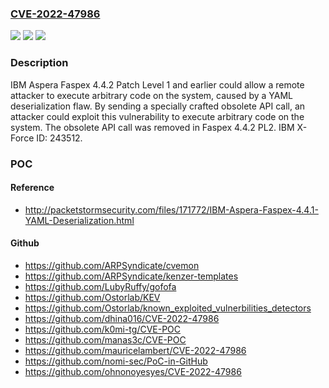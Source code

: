 ### [CVE-2022-47986](https://cve.mitre.org/cgi-bin/cvename.cgi?name=CVE-2022-47986)
![](https://img.shields.io/static/v1?label=Product&message=Aspera%20Faspex&color=blue)
![](https://img.shields.io/static/v1?label=Version&message=%3D%204.4.2%20Patch%20Level%201%20and%20earlier%20&color=brighgreen)
![](https://img.shields.io/static/v1?label=Vulnerability&message=CWE-502%20Deserialization%20of%20Untrusted%20Data&color=brighgreen)

### Description

IBM Aspera Faspex 4.4.2 Patch Level 1 and earlier could allow a remote attacker to execute arbitrary code on the system, caused by a YAML deserialization flaw. By sending a specially crafted obsolete API call, an attacker could exploit this vulnerability to execute arbitrary code on the system. The obsolete API call was removed in Faspex 4.4.2 PL2. IBM X-Force ID: 243512.

### POC

#### Reference
- http://packetstormsecurity.com/files/171772/IBM-Aspera-Faspex-4.4.1-YAML-Deserialization.html

#### Github
- https://github.com/ARPSyndicate/cvemon
- https://github.com/ARPSyndicate/kenzer-templates
- https://github.com/LubyRuffy/gofofa
- https://github.com/Ostorlab/KEV
- https://github.com/Ostorlab/known_exploited_vulnerbilities_detectors
- https://github.com/dhina016/CVE-2022-47986
- https://github.com/k0mi-tg/CVE-POC
- https://github.com/manas3c/CVE-POC
- https://github.com/mauricelambert/CVE-2022-47986
- https://github.com/nomi-sec/PoC-in-GitHub
- https://github.com/ohnonoyesyes/CVE-2022-47986

